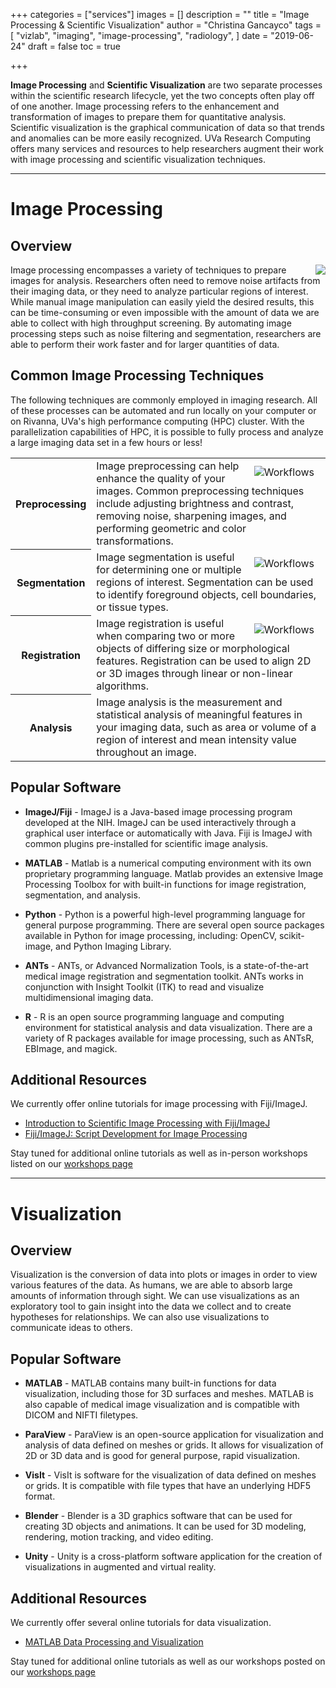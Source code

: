 +++
categories = ["services"]
images = []
description = ""
title = "Image Processing & Scientific Visualization"
author = "Christina Gancayco"
tags = [
  "vizlab",
  "imaging",
  "image-processing",
  "radiology",
]
date = "2019-06-24"
draft = false
toc = true

+++

<p class="lead">
<b>Image Processing</b> and <b>Scientific Visualization</b> are two separate processes
within the scientific research lifecycle, yet the two concepts often play off of one
another. Image processing refers to the enhancement and transformation of images to
prepare them for quantitative analysis. Scientific visualization is the graphical communication
of data so that trends and anomalies can be more easily recognized. UVa Research Computing
offers many services and resources to help researchers augment their work with image
processing and scientific visualization techniques.
</p>

- - -

# Image Processing

## Overview

<img src="/images/image-processing.jpg" style="float:right;" class="project-inset" />

Image processing encompasses a variety of techniques to prepare images for analysis.
Researchers often need to remove noise artifacts from their imaging data, or they need to
analyze particular regions of interest. While manual image manipulation can easily yield
the desired results, this can be time-consuming or even impossible with the amount of data
we are able to collect with high throughput screening. By automating image processing steps
such as noise filtering and segmentation, researchers are able to perform their work faster
and for larger quantities of data.

## Common Image Processing Techniques

The following techniques are commonly employed in imaging research. All of these processes
can be automated and run locally on your computer or on Rivanna, UVa's high performance
computing (HPC) cluster. With the parallelization capabilities of HPC, it is possible to
fully process and analyze a large imaging data set in a few hours or less!

<table class="table table-striped">
  <tbody>
    <tr>
		<th scope="row" style="width:25%;font-weight:bold;">Preprocessing</th>
			<td>
				<img src="/images/preprocessing.png" alt="Workflows" align="right" style="max-width:40%;padding:10px;" />
				Image preprocessing can help enhance the quality of your images. Common preprocessing techniques include adjusting brightness and contrast, removing noise, sharpening images, and performing geometric and color transformations.
			</td>
		</tr>
		<tr>
		<th scope="row" style="width:25%;font-weight:bold;">Segmentation</th>
			<td>
				<img src="/images/segmentation.png" alt="Workflows" align="right" style="max-width:40%;padding:10px;" />
				Image segmentation is useful for determining one or multiple regions of interest. Segmentation can be used to identify foreground objects, cell boundaries, or tissue types.
			</td>
		</tr>
		<tr>
		<th scope="row" style="width:25%;font-weight:bold;">Registration</th>
			<td>
				<img src="/images/register.png" alt="Workflows" align="right" style="max-width:40%;padding:10px;" />
				Image registration is useful when comparing two or more objects of differing size or morphological features. Registration can be used to align 2D or 3D images through linear or non-linear algorithms.
			</td>
		</tr>
		<tr>
		<th scope="row" style="width:25%;font-weight:bold;">Analysis</th>
			<td>
				Image analysis is the measurement and statistical analysis of meaningful features in your imaging data, such as area or volume of a region of interest and mean intensity value throughout an image.
			</td>
		</tr>
	</tbody>
</table>

## Popular Software

* **ImageJ/Fiji** - ImageJ is a Java-based image processing program developed at the NIH.
ImageJ can be used interactively through a graphical user interface or automatically with
Java. Fiji is ImageJ with common plugins pre-installed for scientific image analysis.

* **MATLAB** - Matlab is a numerical computing environment with its own proprietary
programming language. Matlab provides an extensive Image Processing Toolbox for with
built-in functions for image registration, segmentation, and analysis.

* **Python** - Python is a powerful high-level programming language for general purpose
programming. There are several open source packages available in Python for image
processing, including: OpenCV, scikit-image, and Python Imaging Library.

* **ANTs** - ANTs, or Advanced Normalization Tools, is a state-of-the-art medical image
registration and segmentation toolkit. ANTs works in conjunction with Insight Toolkit
(ITK) to read and visualize multidimensional imaging data.

* **R** - R is an open source programming language and computing environment for
statistical analysis and data visualization. There are a variety of R packages available
for image processing, such as ANTsR, EBImage, and magick.

## Additional Resources

We currently offer online tutorials for image processing with Fiji/ImageJ.

* [Introduction to Scientific Image Processing with Fiji/ImageJ](https://learning.rc.virginia.edu/tutorials/fiji-intro/)
* [Fiji/ImageJ: Script Development for Image Processing](https://learning.rc.virginia.edu/tutorials/fiji-scripting/)

Stay tuned for additional online tutorials as well as in-person workshops listed on our [workshops page](/education/workshops/)

- - -

# Visualization

## Overview

Visualization is the conversion of data into plots or images in order to view various
features of the data. As humans, we are able to absorb large amounts of information through
sight. We can use visualizations as an exploratory tool to gain insight into the data we
collect and to create hypotheses for relationships. We can also use visualizations to
communicate ideas to others.

## Popular Software

<!-- * **R** - R is popular among data scientists for its plethora of data manipulation and
analysis packages, but it is also widely used for its visualization tools such as **ggplot2**.
**ggplot2** is part of the R tidyverse, a collection of packages dedicated to data science.

* **Python** - Python has a variety of popular data visualization packages including **matplotlib**,
**seaborn**, and **bokeh**. These packages work well Python's other data science packages, such as
**pandas** for data manipulation and **TensorFlow** for machine learning. -->

* **MATLAB** - MATLAB contains many built-in functions for data visualization, including those
for 3D surfaces and meshes. MATLAB is also capable of medical image visualization and is
compatible with DICOM and NIFTI filetypes.

* **ParaView** - ParaView is an open-source application for visualization and analysis of
data defined on meshes or grids. It allows for visualization of 2D or 3D data and is good
for general purpose, rapid visualization.

* **VisIt** - VisIt is software for the visualization of data defined on meshes or grids. It is
compatible with file types that have an underlying HDF5 format.

* **Blender** - Blender is a 3D graphics software that can be used for creating 3D objects and
animations. It can be used for 3D modeling, rendering, motion tracking, and video
editing.

* **Unity** - Unity is a cross-platform software application for the creation of visualizations
in augmented and virtual reality.


## Additional Resources

We currently offer several online tutorials for data visualization.

* [MATLAB Data Processing and Visualization](https://learning.rc.virginia.edu/tutorials/matlab-data-viz/)

Stay tuned for additional online tutorials as well as our workshops posted on our [workshops page](/education/workshops/)


<!--
# Viz Lab

The Viz Lab is a facility designed to help UVA faculty, staff, and students explore the
power of visualization in research and education.

By allowing researchers to interactively view data, the Viz Lab helps them find
innovative ways of translating data into images and see stacks of images as
three-dimensional models.

Find out what your data are telling you!

## Systems and Resources

### Virtual Reality Environment (Touch Table II & HTC Vive)      
<div class="bd-callout bd-callout-warning">
  Touch Table II is a 65" ultra high-definition monitor with capacitative touch that is
  driven by a computer with 64GB RAM and two NVidia GeForce 970 Graphics cards. It interacts
  with an HTC Vive headset which allows users to experience the wonders of virtual reality.
</div>

### Visualization Environment (Touch Table I)
<div class="bd-callout bd-callout-warning">
  Touch Table I consists of a 55" monitor with touch capability. It is driven by a computer with 64GB RAM and one NVidia Quadro
  2000 Graphics card.
</div>


## Location

The Viz Lab is conveniently located inside of Fontaine Research Park at 560 Ray C. Hunt Drive.

<iframe 
src="https://www.google.com/maps/embed?pb=!1m18!1m12!1m3!1d3142.928098414751!2d-78.52661408401686!3d38.02545567971468!2m3!1f0!2f0!3f0!3m2!1i1024!2i768!4f13.1!3m3!1m2!1s0x89b387b3ce11cffb%3A0x879a5ece760dccc!2sUVA%20Research%20Computing!5e0!3m2!1sen!2sus!4v1651157913102!5m2!1sen!2sus" 
width="100%" height="450" style="border:0;" allowfullscreen="" loading="lazy" referrerpolicy="no-referrer-when-downgrade"></iframe>

## Viz Lab Calendar

The Viz Lab is available by request only.
To reserve a day/time to use the resources in the Viz Lab, please contact us at [hpc-support@virginia.edu](mailto:hpc-support@virginia.edu).
The calendar below is updated regularly and shows the days/times the Viz Lab is unavailable.
-->
<!-- google calendar embedded here-->

<!--
<iframe frameborder="0" height="600" scrolling="no" src="https://calendar.google.com/calendar/embed?src=dvndpkvnloa8bvt5nre3d5n9as%40group.calendar.google.com&amp;ctz=America/New_York" style="border: 0" width="800"></iframe>
-->